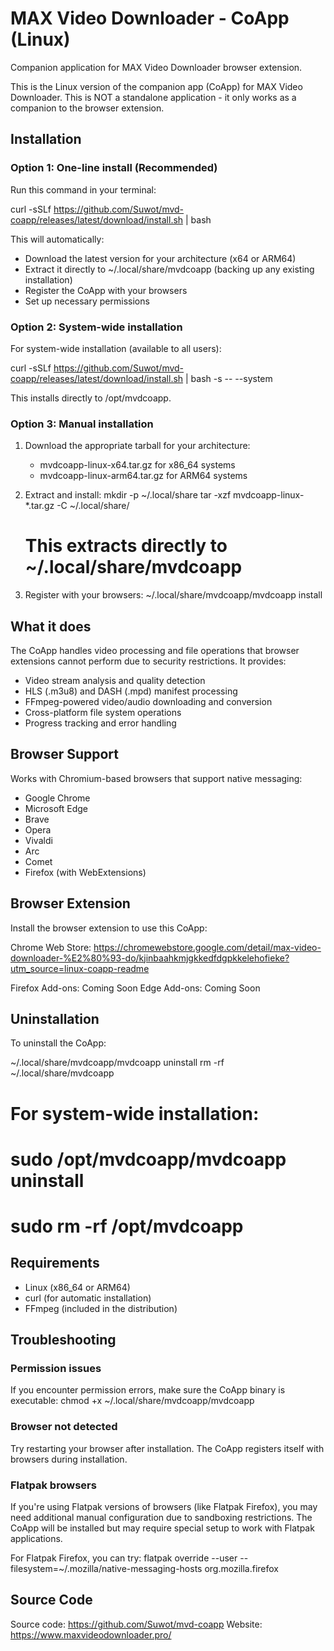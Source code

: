 # MAX Video Downloader - CoApp (Linux)

Companion application for MAX Video Downloader browser extension.

This is the Linux version of the companion app (CoApp) for MAX Video Downloader.
This is NOT a standalone application - it only works as a companion to the browser extension.

## Installation

### Option 1: One-line install (Recommended)

Run this command in your terminal:

curl -sSLf https://github.com/Suwot/mvd-coapp/releases/latest/download/install.sh | bash

This will automatically:
- Download the latest version for your architecture (x64 or ARM64)
- Extract it directly to ~/.local/share/mvdcoapp (backing up any existing installation)
- Register the CoApp with your browsers
- Set up necessary permissions

### Option 2: System-wide installation

For system-wide installation (available to all users):

curl -sSLf https://github.com/Suwot/mvd-coapp/releases/latest/download/install.sh | bash -s -- --system

This installs directly to /opt/mvdcoapp.

### Option 3: Manual installation

1. Download the appropriate tarball for your architecture:
   - mvdcoapp-linux-x64.tar.gz for x86_64 systems
   - mvdcoapp-linux-arm64.tar.gz for ARM64 systems

2. Extract and install:
   mkdir -p ~/.local/share
   tar -xzf mvdcoapp-linux-*.tar.gz -C ~/.local/share/
   # This extracts directly to ~/.local/share/mvdcoapp

3. Register with your browsers:
   ~/.local/share/mvdcoapp/mvdcoapp install

## What it does

The CoApp handles video processing and file operations that browser extensions cannot perform due to security restrictions. It provides:

- Video stream analysis and quality detection
- HLS (.m3u8) and DASH (.mpd) manifest processing
- FFmpeg-powered video/audio downloading and conversion
- Cross-platform file system operations
- Progress tracking and error handling

## Browser Support

Works with Chromium-based browsers that support native messaging:
- Google Chrome
- Microsoft Edge
- Brave
- Opera
- Vivaldi
- Arc
- Comet
- Firefox (with WebExtensions)

## Browser Extension

Install the browser extension to use this CoApp:

Chrome Web Store:
https://chromewebstore.google.com/detail/max-video-downloader-%E2%80%93-do/kjinbaahkmjgkkedfdgpkkelehofieke?utm_source=linux-coapp-readme

Firefox Add-ons: Coming Soon
Edge Add-ons: Coming Soon

## Uninstallation

To uninstall the CoApp:

~/.local/share/mvdcoapp/mvdcoapp uninstall
rm -rf ~/.local/share/mvdcoapp

# For system-wide installation:
# sudo /opt/mvdcoapp/mvdcoapp uninstall
# sudo rm -rf /opt/mvdcoapp

## Requirements

- Linux (x86_64 or ARM64)
- curl (for automatic installation)
- FFmpeg (included in the distribution)

## Troubleshooting

### Permission issues
If you encounter permission errors, make sure the CoApp binary is executable:
chmod +x ~/.local/share/mvdcoapp/mvdcoapp

### Browser not detected
Try restarting your browser after installation. The CoApp registers itself with browsers during installation.

### Flatpak browsers
If you're using Flatpak versions of browsers (like Flatpak Firefox), you may need additional manual configuration due to sandboxing restrictions. The CoApp will be installed but may require special setup to work with Flatpak applications.

For Flatpak Firefox, you can try:
flatpak override --user --filesystem=~/.mozilla/native-messaging-hosts org.mozilla.firefox

## Source Code

Source code: https://github.com/Suwot/mvd-coapp
Website: https://www.maxvideodownloader.pro/